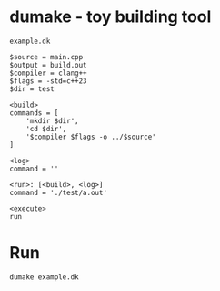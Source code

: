 # dumake - toy building tool

`example.dk`
```
$source = main.cpp
$output = build.out
$compiler = clang++
$flags = -std=c++23
$dir = test

<build>
commands = [
    'mkdir $dir',
    'cd $dir',
    '$compiler $flags -o ../$source'
]

<log>
command = ''

<run>: [<build>, <log>]
command = './test/a.out'

<execute>
run
```

# Run
```bash
dumake example.dk
```
